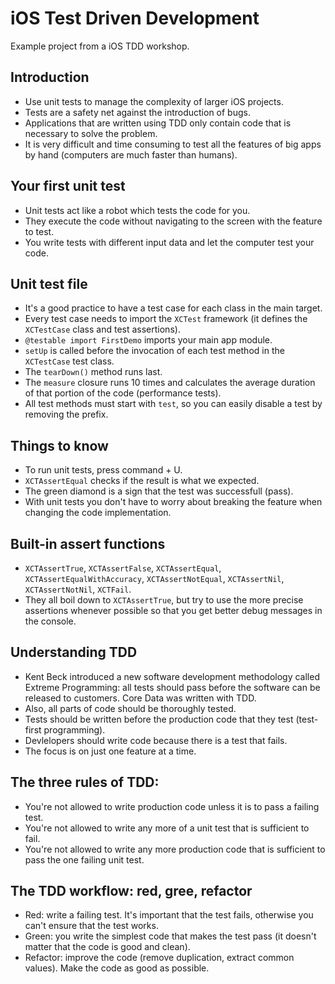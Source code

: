 # iOS Test Driven Development

Example project from a iOS TDD workshop.

## Introduction

* Use unit tests to manage the complexity of larger iOS projects.
* Tests are a safety net against the introduction of bugs.
* Applications that are written using TDD only contain code that is necessary to solve the problem.
* It is very difficult and time consuming to test all the features of big apps by hand (computers are much faster than humans).

## Your first unit test
* Unit tests act like a robot which tests the code for you.
* They execute the code without navigating to the screen with the feature to test.
* You write tests with different input data and let the computer test your code.

## Unit test file
* It's a good practice to have a test case for each class in the main target.
* Every test case needs to import the `XCTest` framework (it defines the `XCTestCase` class and test assertions).
* `@testable import FirstDemo` imports your main app module.
* `setUp` is called before the invocation of each test method in the `XCTestCase` test class. 
* The `tearDown()` method runs last.
* The `measure` closure runs 10 times and calculates the average duration of that portion of the code (performance tests).
* All test methods must start with `test`, so you can easily disable a test by removing the prefix.

## Things to know
* To run unit tests, press command + U.
* `XCTAssertEqual` checks if the result is what we expected.
* The green diamond is a sign that the test was successfull (pass).
* With unit tests you don't have to worry about breaking the feature when changing the code implementation.

## Built-in assert functions
* `XCTAssertTrue`, `XCTAssertFalse`, `XCTAssertEqual`, `XCTAssertEqualWithAccuracy`, `XCTAssertNotEqual`, `XCTAssertNil`, `XCTAssertNotNil`, `XCTFail`.
* They all boil down to `XCTAssertTrue`, but try to use the more precise assertions whenever possible so that you get better debug messages in the console.

## Understanding TDD
* Kent Beck introduced a new software development methodology called Extreme Programming: all tests should pass before the software can be released to customers. Core Data was written with TDD.
* Also, all parts of code should be thoroughly tested.
* Tests should be written before the production code that they test (test-first programming).
* Devlelopers should write code because there is a test that fails.
* The focus is on just one feature at a time.

## The three rules of TDD:
* You're not allowed to write production code unless it is to pass a failing test.
* You're not allowed to write any more of a unit test that is sufficient to fail.
* You're not allowed to write any more production code that is sufficient to pass the one failing unit test.

## The TDD workflow: red, gree, refactor
* Red: write a failing test. It's important that the test fails, otherwise you can't ensure that the test works.
* Green: you write the simplest code that makes the test pass (it doesn't matter that the code is good and clean).
* Refactor: improve the code (remove duplication, extract common values). Make the code as good as possible.
